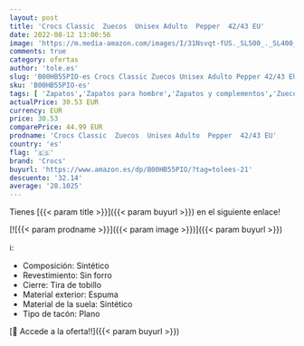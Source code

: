 ```yaml
---
layout: post
title: 'Crocs Classic  Zuecos  Unisex Adulto  Pepper  42/43 EU'
date: 2022-08-12 13:00:56
image: 'https://m.media-amazon.com/images/I/31Nsvqt-fUS._SL500_._SL400_.jpg'
comments: true
category: ofertas
author: 'tole.es'
slug: 'B00HB55PIO-es Crocs Classic Zuecos Unisex Adulto Pepper 42/43 EU'
sku: 'B00HB55PIO-es'
tags: [ 'Zapatos','Zapatos para hombre','Zapatos y complementos','Zuecos y mules para hombre','crocs','zuecos','🇪🇸', ]
actualPrice: 30.53 EUR
currency: EUR
price: 30.53
comparePrice: 44.99 EUR
prodname: 'Crocs Classic  Zuecos  Unisex Adulto  Pepper  42/43 EU'
country: 'es'
flag: '🇪🇸'
brand: 'Crocs'
buyurl: 'https://www.amazon.es/dp/B00HB55PIO/?tag=tolees-21'
descuento: '32.14'
average: '28.1025'
---
```


Tienes [{{< param title >}}]({{< param buyurl >}}) en el siguiente enlace!

[![{{< param prodname >}}]({{< param image >}})]({{< param buyurl >}})

ℹ️:

- Composición: Sintético
- Revestimiento: Sin forro
- Cierre: Tira de tobillo
- Material exterior: Espuma
- Material de la suela: Sintético
- Tipo de tacón: Plano

[🛒 Accede a la oferta!!]({{< param buyurl >}})
